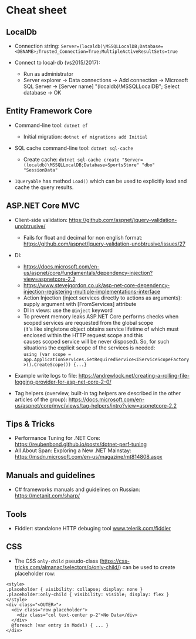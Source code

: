 # Cheat sheet

## LocalDb
- Connection string: `Server=(localdb)\MSSQLLocalDB;Database=<DBNAME>;Trusted_Connection=True;MultipleActiveResultSets=true`

- Connect to local-db (vs2015/2017): 
	- Run as administrator
	- Server explorer -> Data connections -> Add connection -> Microsoft SQL Server -> [Server name] "(localdb)\MSSQLLocalDB"; Select database -> OK


## Entity Framework Core
- Command-line tool: `dotnet ef`
	- Initial migration: `dotnet ef migrations add Initial`

- SQL cache command-line tool: `dotnet sql-cache`
	- Create cache: `dotnet sql-cache create "Server=(localdb)\MSSQLLocalDB;Database=SportsStore" "dbo" "SessionData"`

- `IQueryable` has method `Load()` which can be used to explicitly load and cache the query results.

## ASP.NET Core MVC
- Client-side validation: https://github.com/aspnet/jquery-validation-unobtrusive/
	- Fails for float and decimal for non english format: https://github.com/aspnet/jquery-validation-unobtrusive/issues/27

- DI:
	- https://docs.microsoft.com/en-us/aspnet/core/fundamentals/dependency-injection?view=aspnetcore-2.2
	- https://www.stevejgordon.co.uk/asp-net-core-dependency-injection-registering-multiple-implementations-interface
	- Action Injection (inject services directly to actions as arguments): supply argument with [FromServices] attribute
	- DI in views: use the `@inject` keyword
	- To prevent memory leaks ASP.NET Core performs checks when scoped services are requested from the global scope  
	  (it's like singletone object obtains service lifetime of which must enclosed within the HTTP request scope and this  
	  causes scoped service will be never disposed). So, for such situations the explicit scope of the services is needed:  
	  `using (var scope = app.ApplicationServices.GetRequiredService<IServiceScopeFactory>().CreateScope()) {...}`


- Example write logs to file: https://andrewlock.net/creating-a-rolling-file-logging-provider-for-asp-net-core-2-0/

- Tag helpers (overview, built-in tag helpers are described in the other articles of the group): https://docs.microsoft.com/en-us/aspnet/core/mvc/views/tag-helpers/intro?view=aspnetcore-2.2

## Tips & Tricks
- Performance Tuning for .NET Core: https://reubenbond.github.io/posts/dotnet-perf-tuning
- All About Span: Exploring a New .NET Mainstay: https://msdn.microsoft.com/en-us/magazine/mt814808.aspx

## Manuals and guidelines
- C# frameworks manuals and guidelines on Russian: https://metanit.com/sharp/

## Tools
- Fiddler: standalone HTTP debuging tool www.telerik.com/fiddler

## CSS
- The CSS `only-child` pseudo-class (https://css-tricks.com/almanac/selectors/o/only-child/) can be used to create placeholder row:  
```
<style>
.placeholder { visibility: collapse; display: none }
.placeholder:only-child { visibility: visible; display: flex }
</style>
<div class="<OUTER>">
  <div class="row placeholder">
    <div class="col text-center p-2">No Data</div>
  </div>
  @foreach (var entry in Model) { ... }
</div>
```